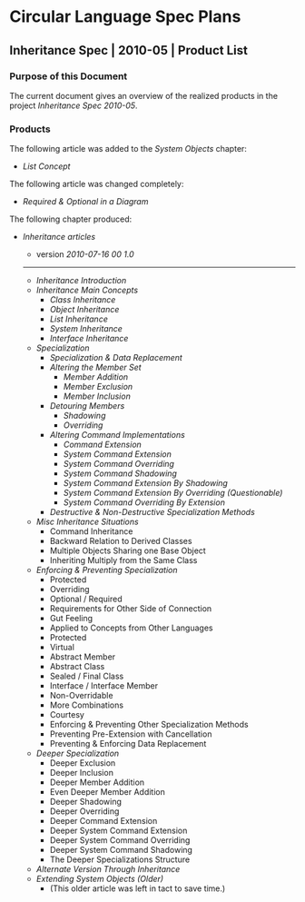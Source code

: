 ﻿Circular Language Spec Plans
============================

Inheritance Spec | 2010-05 | Product List
-----------------------------------------

### Purpose of this Document

The current document gives an overview of the realized products in the project *Inheritance Spec 2010-05*.

### Products

The following article was added to the *System Objects* chapter:

- *List Concept*

The following article was changed completely:

- *Required & Optional in a Diagram*

The following chapter produced:

- *Inheritance articles*
    
    - version  *2010-07-16 00  1.0*
    ----- 
    - *Inheritance Introduction*
    - *Inheritance Main Concepts*
        - *Class Inheritance*
        - *Object Inheritance*
        - *List Inheritance*
        - *System Inheritance*
        - *Interface Inheritance*
    - *Specialization*
        - *Specialization & Data Replacement*
        - *Altering the Member Set*
            - *Member Addition*
            - *Member Exclusion*
            - *Member Inclusion*
        - *Detouring Members*
            - *Shadowing*
            - *Overriding*
        - *Altering Command Implementations*
            - *Command Extension*
            - *System Command Extension*
            - *System Command Overriding*
            - *System Command Shadowing*
            - *System Command Extension By Shadowing*
            - *System Command Extension By Overriding (Questionable)*
            - *System Command Overriding By Extension*
        - *Destructive & Non-Destructive Specialization Methods*
    - *Misc Inheritance Situations*
        - Command Inheritance
        - Backward Relation to Derived Classes
        - Multiple Objects Sharing one Base Object
        - Inheriting Multiply from the Same Class
    - *Enforcing & Preventing Specialization*
        - Protected
        - Overriding
        - Optional / Required
        - Requirements for Other Side of Connection
        - Gut Feeling
        - Applied to Concepts from Other Languages
        - Protected
        - Virtual
        - Abstract Member
        - Abstract Class
        - Sealed / Final Class
        - Interface / Interface Member
        - Non-Overridable
        - More Combinations
        - Courtesy
        - Enforcing & Preventing Other Specialization Methods
        - Preventing Pre-Extension with Cancellation
        - Preventing & Enforcing Data Replacement
    - *Deeper Specialization*
        - Deeper Exclusion
        - Deeper Inclusion
        - Deeper Member Addition
        - Even Deeper Member Addition
        - Deeper Shadowing
        - Deeper Overriding
        - Deeper Command Extension
        - Deeper System Command Extension
        - Deeper System Command Overriding
        - Deeper System Command Shadowing
        - The Deeper Specializations Structure
    - *Alternate Version Through Inheritance*
    - *Extending System Objects (Older)*
        - (This older article was left in tact to save time.)
